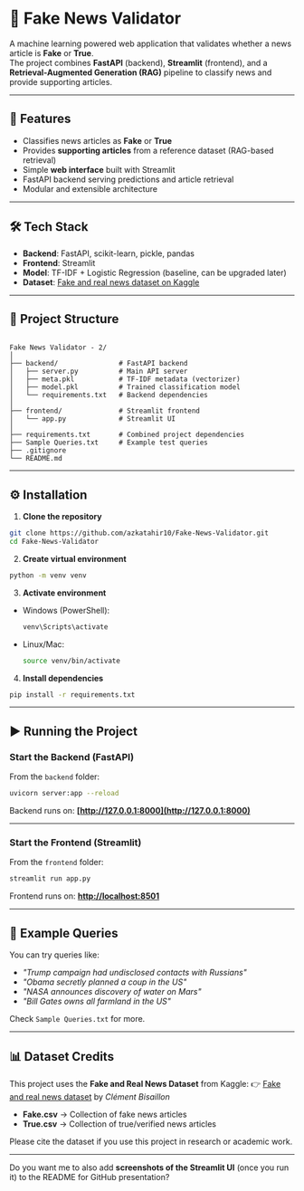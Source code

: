 # 📰 Fake News Validator  

A machine learning powered web application that validates whether a news article is **Fake** or **True**.  
The project combines **FastAPI** (backend), **Streamlit** (frontend), and a **Retrieval-Augmented Generation (RAG)** pipeline to classify news and provide supporting articles.  

---

## 🚀 Features  
- Classifies news articles as **Fake** or **True**  
- Provides **supporting articles** from a reference dataset (RAG-based retrieval)  
- Simple **web interface** built with Streamlit  
- FastAPI backend serving predictions and article retrieval  
- Modular and extensible architecture  

---

## 🛠️ Tech Stack  
- **Backend**: FastAPI, scikit-learn, pickle, pandas  
- **Frontend**: Streamlit  
- **Model**: TF-IDF + Logistic Regression (baseline, can be upgraded later)  
- **Dataset**: [Fake and real news dataset on Kaggle](https://www.kaggle.com/datasets/clmentbisaillon/fake-and-real-news-dataset)  

---

## 📂 Project Structure  

```

Fake News Validator - 2/
│
├── backend/               # FastAPI backend
│   ├── server.py          # Main API server
│   ├── meta.pkl           # TF-IDF metadata (vectorizer)
│   ├── model.pkl          # Trained classification model
│   └── requirements.txt   # Backend dependencies
│
├── frontend/              # Streamlit frontend
│   └── app.py             # Streamlit UI
│
├── requirements.txt       # Combined project dependencies
├── Sample Queries.txt     # Example test queries
├── .gitignore
└── README.md

````

---

## ⚙️ Installation  

1. **Clone the repository**  
```bash
git clone https://github.com/azkatahir10/Fake-News-Validator.git
cd Fake-News-Validator
````

2. **Create virtual environment**

```bash
python -m venv venv
```

3. **Activate environment**

* Windows (PowerShell):

  ```bash
  venv\Scripts\activate
  ```
* Linux/Mac:

  ```bash
  source venv/bin/activate
  ```

4. **Install dependencies**

```bash
pip install -r requirements.txt
```

---

## ▶️ Running the Project

### Start the Backend (FastAPI)

From the `backend` folder:

```bash
uvicorn server:app --reload
```

Backend runs on: **[http://127.0.0.1:8000](http://127.0.0.1:8000)**

---

### Start the Frontend (Streamlit)

From the `frontend` folder:

```bash
streamlit run app.py
```

Frontend runs on: **[http://localhost:8501](http://localhost:8501)**

---

## 🧪 Example Queries

You can try queries like:

* *"Trump campaign had undisclosed contacts with Russians"*
* *"Obama secretly planned a coup in the US"*
* *"NASA announces discovery of water on Mars"*
* *"Bill Gates owns all farmland in the US"*

Check `Sample Queries.txt` for more.

---

## 📊 Dataset Credits

This project uses the **Fake and Real News Dataset** from Kaggle:
👉 [Fake and real news dataset](https://www.kaggle.com/datasets/clmentbisaillon/fake-and-real-news-dataset) by *Clément Bisaillon*

* **Fake.csv** → Collection of fake news articles
* **True.csv** → Collection of true/verified news articles

Please cite the dataset if you use this project in research or academic work.

---






Do you want me to also add **screenshots of the Streamlit UI** (once you run it) to the README for GitHub presentation?
```
